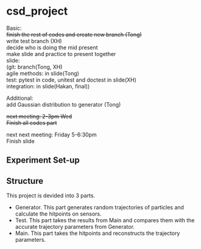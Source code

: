 # csd_project

Basic:  
<s>finish the rest of codes and create new branch (Tong)</s>  
write test branch (XH)  
decide who is doing the mid present  
make slide and practice to present together   
slide:  
(git: branch(Tong, XH)  
agile methods: in slide(Tong)  
test: pytest in code, unitest and doctest in slide(XH)  
integration: in slide(Hakan, final))  

Additional:  
add Gaussian distribution to generator (Tong)  

<s>next meeting: 2-3pm Wed  
Finish all codes part  </s> 

next next meeting: Friday 5-6:30pm   
Finish slide

## Experiment Set-up

## Structure
This project is devided into 3 parts.

* Generator. This part generates random trajectories of particles and calculate the hitpoints on sensors.
* Test. This part takes the results from Main and compares them with the accurate trajectory parameters from Generator.
* Main. This part takes the hitpoints and reconstructs the trajectory parameters.
